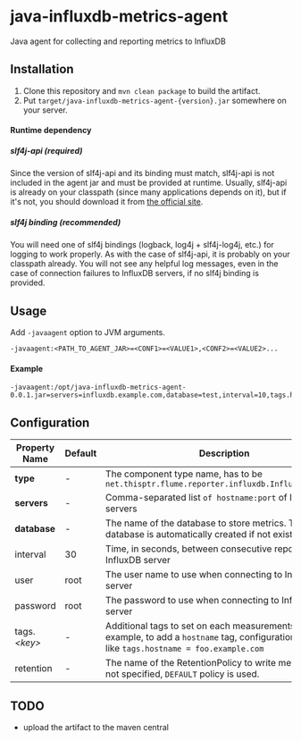 java-influxdb-metrics-agent
===========================

Java agent for collecting and reporting metrics to InfluxDB

Installation
------------

1. Clone this repository and `mvn clean package` to build the artifact.
2. Put `target/java-influxdb-metrics-agent-{version}.jar` somewhere on your server.

#### Runtime dependency

##### slf4j-api (required)

Since the version of slf4j-api and its binding must match, slf4j-api is not included in the agent jar and must be provided at runtime. Usually, slf4j-api is already on your classpath (since many applications depends on it), but if it's not, you should download it from [the official site](http://www.slf4j.org/download.html).

##### slf4j binding (recommended)

You will need one of slf4j bindings (logback, log4j + slf4j-log4j, etc.) for logging to work properly. As with the case of slf4j-api, it is probably on your classpath already. You will not see any helpful log messages, even in the case of connection failures to InfluxDB servers, if no slf4j binding is provided.

Usage
-----

Add `-javaagent` option to JVM arguments.

```
-javaagent:<PATH_TO_AGENT_JAR>=<CONF1>=<VALUE1>,<CONF2>=<VALUE2>...
```

#### Example

```
-javaagent:/opt/java-influxdb-metrics-agent-0.0.1.jar=servers=influxdb.example.com,database=test,interval=10,tags.host=`hostname`
```

Configuration
-------------

| Property Name | Default | Description |
|---------------|---------|-------------|
| **type** | - | The component type name, has to be `net.thisptr.flume.reporter.influxdb.InfluxDBReporter` |
| **servers** | - | Comma-separated list `of hostname:port` of InfluxDB servers |
| **database** | - | The name of the database to store metrics. The database is automatically created if not exists. |
| interval | 30 | Time, in seconds, between consecutive reporting to InfluxDB server |
| user | root | The user name to use when connecting to InfluxDB server |
| password | root | The password to use when connecting to InfluxDB server |
| tags.*&lt;key&gt;* | - | Additional tags to set on each measurements. For example, to add a `hostname` tag, configuration will look like `tags.hostname = foo.example.com` |
| retention | - | The name of the RetentionPolicy to write metrics to. If not specified, `DEFAULT` policy is used. |

TODO
----

 - upload the artifact to the maven central
